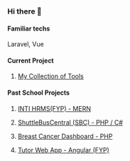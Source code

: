 ### Hi there 👋

#### Familiar techs
Laravel, Vue

#### Current Project
1. [My Collection of Tools](https://starstone.netlify.app/)


#### Past School Projects
1. [INTI HRMS(FYP) - MERN](https://github.com/sqcheah/intihrms-fyp) 

2. [ShuttleBusCentral (SBC) - PHP / C#](https://github.com/sqcheah/sbc)

3. [Breast Cancer Dashboard - PHP](https://github.com/sqcheah/breastcancerdashboard)

4. [Tutor Web App - Angular (FYP)](https://github.com/sqcheah/tutorapp)

<!--
**sqcheah/sqcheah** is a ✨ _special_ ✨ repository because its `README.md` (this file) appears on your GitHub profile.

Here are some ideas to get you started:

- 🔭 I’m currently working on ...
- 🌱 I’m currently learning ...
- 👯 I’m looking to collaborate on ...
- 🤔 I’m looking for help with ...
- 💬 Ask me about ...
- 📫 How to reach me: ...
- 😄 Pronouns: ...
- ⚡ Fun fact: ...
-->
